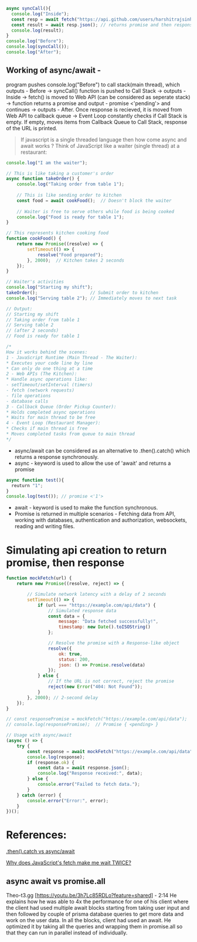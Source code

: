 ```javascript
async syncCall(){
  console.log("Inside");
  const resp = await fetch("https://api.github.com/users/harshitrajsinha"); // returns promise and then response = headers and body stream in resp variable
  const result = await resp.json(); // returns promise and then response in JSON format
  console.log(result);
}
console.log("Before");
console.log(syncCall());
console.log("After");
```
## Working of async/await -
program pushes console.log("Before") to call stack(main thread), which outputs - Before -> syncCall() function is pushed to Call Stack -> outputs - Inside -> fetch() is moved to Web API (can be considered as seperate stack) -> function returns a promise and output - promise <'pending'> and continues -> outputs - After. Once response is recieved, it is moved from Web API to callback queue -> Event Loop constantly checks if Call Stack is empty. If empty, moves items from Callback Queue to Call Stack, response of the URL is printed.

> If javascript is a single threaded language then how come async and await works ? Think of JavaScript like a waiter (single thread) at a restaurant:
> 
```javascript
console.log("I am the waiter");

// This is like taking a customer's order
async function takeOrder() {
    console.log("Taking order from table 1");
    
    // This is like sending order to kitchen
    const food = await cookFood();  // Doesn't block the waiter
    
    // Waiter is free to serve others while food is being cooked
    console.log("Food is ready for table 1");
}

// This represents kitchen cooking food
function cookFood() {
    return new Promise((resolve) => {
        setTimeout(() => {
            resolve("Food prepared");
        }, 2000);  // Kitchen takes 2 seconds
    });
}

// Waiter's activities
console.log("Starting my shift");
takeOrder();                    // Submit order to kitchen
console.log("Serving table 2"); // Immediately moves to next task

// Output:
// Starting my shift
// Taking order from table 1
// Serving table 2
// (after 2 seconds)
// Food is ready for table 1

/*
How it works behind the scenes:
1 - JavaScript Runtime (Main Thread - The Waiter):
* Executes your code line by line
* Can only do one thing at a time
2 - Web APIs (The Kitchen):
* Handle async operations like:
- setTimeout/setInterval (timers)
- fetch (network requests)
- file operations
- database calls
3 - Callback Queue (Order Pickup Counter):
* Holds completed async operations
* Waits for main thread to be free
4 - Event Loop (Restaurant Manager):
* Checks if main thread is free
* Moves completed tasks from queue to main thread
*/
```


* async/await can be considered as an alternative to .then().catch() which returns a response synchronously.
* async - keyword is used to allow the use of 'await' and returns a promise
```javascript
async function test(){
  reuturn "1";
}
console.log(test()); // promise <'1'>
```
* await - keyword is used to make the function synchronous.
* Promise is returned in multiple scenarios - Fetching data from API, working with databases, authentication and authorization, websockets, reading and writing files.

# Simulating api creation to return promise, then response
```javascript
function mockFetch(url) {
    return new Promise((resolve, reject) => {

        // Simulate network latency with a delay of 2 seconds
        setTimeout(() => {
            if (url === "https://example.com/api/data") {
                // Simulated response data
                const data = {
                    message: "Data fetched successfully!",
                    timestamp: new Date().toISOString()
                };

                // Resolve the promise with a Response-like object
                resolve({
                    ok: true,
                    status: 200,
                    json: () => Promise.resolve(data)
                });
            } else {
                // If the URL is not correct, reject the promise
                reject(new Error("404: Not Found"));
            }
        }, 2000); // 2-second delay
    });
}

// const responsePromise = mockFetch("https://example.com/api/data");
// console.log(responsePromise);  // Promise { <pending> }

// Usage with async/await
(async () => {
    try {
        const response = await mockFetch("https://example.com/api/data");
        console.log(response);
        if (response.ok) {
            const data = await response.json();
            console.log("Response received:", data);
        } else {
            console.error("Failed to fetch data.");
        }
    } catch (error) {
        console.error("Error:", error);
    }
})();
```

# References:
[.then().catch vs async/await](https://www.youtube.com/watch?v=li7FzDHYZpc)

[Why does JavaScript's fetch make me wait TWICE?](https://youtu.be/Ki64Cnyf_cA?si=WH_mUGn8sy3QsBTh)

## async await vs promise.all
Theo-t3.gg [https://youtu.be/3h7Lc85RDLo?feature=shared] - 2:14
He explains how he was able to 4x the performance for one of his client where the client had used multiple await blocks starting from taking user input and then followed by couple of prisma database queries to get more data and work on the user data. In all the blocks, client had used an await. He optimized it by taking all the queries and wrapping them in promise.all so that they can run in parallel instead of individually.
